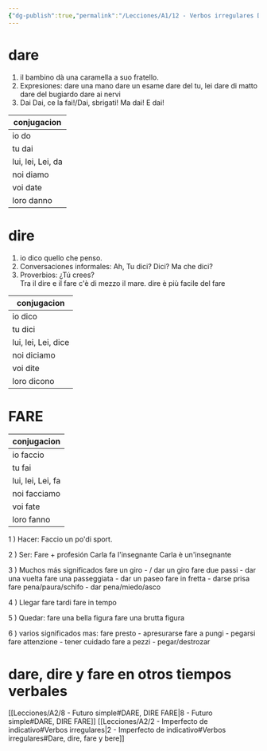 ```yaml
---
{"dg-publish":true,"permalink":"/Lecciones/A1/12 - Verbos irregulares DARE, DIRE Y FARE/"}
---
```



# dare

1) il bambino dà una caramella a suo fratello.
2) Expresiones:
dare una mano
dare un esame
dare del tu, lei
dare di matto
dare del bugiardo
dare ai nervi
3) Dai
Dai, ce la fai!/Dai, sbrigati!
Ma dai!
E dai!

| conjugacion |
| ---- |
| io do |
| tu dai |
| lui, lei, Lei,  da |
| noi diamo |
| voi date |
| loro danno |


# dire
1) io dico quello che penso.
2) Conversaciones informales:
Ah, Tu dici?
Dici?
Ma che dici?
3) Proverbios:
¿Tú crees?  
Tra il dire e il fare c'è di mezzo
il mare.
dire è più facile del fare

| conjugacion |
| ---- |
| io dico |
| tu dici |
| lui, lei, Lei,  dice |
| noi diciamo |
| voi dite |
| loro dicono |


# FARE
| conjugacion |
| ---- |
| io faccio |
| tu fai |
| lui, lei, Lei,  fa |
| noi facciamo |
| voi fate |
| loro fanno |
1 ) Hacer:
Faccio un po'di sport.

 2 ) Ser: Fare + profesión 
Carla fa l'insegnante
Carla è un'insegnante

 3 ) Muchos más significados
fare un giro - / dar un giro
fare due passi - dar una vuelta
fare una passeggiata - dar un paseo
fare in fretta - darse prisa
fare pena/paura/schifo - dar pena/miedo/asco

 4 ) Llegar
 fare tardi
 fare in tempo

 5 ) Quedar:
 fare una bella figura
 fare una brutta figura
 
 6 ) varios significados mas:
 fare presto - apresurarse
 fare a pungi - pegarsi
fare attenzione - tener cuidado
fare a pezzi - pegar/destrozar


# dare, dire y fare en otros tiempos verbales

[[Lecciones/A2/8 - Futuro simple#DARE, DIRE FARE\|8 - Futuro simple#DARE, DIRE FARE]]
[[Lecciones/A2/2 - Imperfecto de indicativo#Verbos irregulares\|2 - Imperfecto de indicativo#Verbos irregulares#Dare, dire, fare y bere]]
